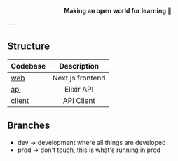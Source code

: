 <p align="center">
  <strong>Making an open world for learning 🚀</strong>
</p>
---

## Structure

| Codebase         |   Description    |
| :--------------- | :--------------: |
| [web](kousa)     | Next.js frontend |
| [api](kousa)     |    Elixir API    |
| [client](client) |    API Client    |

## Branches

- dev -> development where all things are developed
- prod -> don't touch, this is what's running in prod
